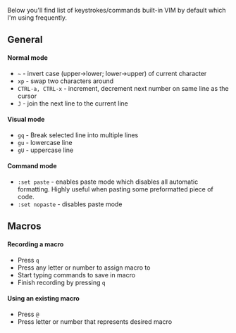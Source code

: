 Below you'll find list of keystrokes/commands built-in VIM by default which I'm using frequently.

## General

#### Normal mode

* `~` - invert case (upper->lower; lower->upper) of current character
* `xp` - swap two characters around
* `CTRL-a, CTRL-x` - increment, decrement next number on same line as the cursor
* `J` - join the next line to the current line

#### Visual mode

* `gq` - Break selected line into multiple lines
* `gu` - lowercase line
* `gU` - uppercase line

#### Command mode

* `:set paste` - enables paste mode which disables all automatic formatting. Highly useful when pasting some preformatted piece of code.
* `:set nopaste` - disables paste mode

## Macros

#### Recording a macro

* Press `q`
* Press any letter or number to assign macro to
* Start typing commands to save in macro
* Finish recording by pressing `q`

#### Using an existing macro

* Press `@`
* Press letter or number that represents desired macro
